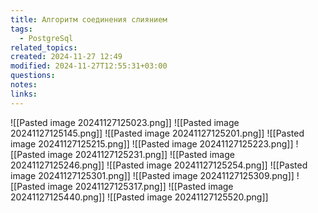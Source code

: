 ```yaml
---
title: Алгоритм соединения слиянием
tags:
  - PostgreSql
related_topics: 
created: 2024-11-27 12:49
modified: 2024-11-27T12:55:31+03:00
questions: 
notes: 
links: 
---
```


![[Pasted image 20241127125023.png]]
![[Pasted image 20241127125145.png]]
![[Pasted image 20241127125201.png]]
![[Pasted image 20241127125215.png]]
![[Pasted image 20241127125223.png]]
![[Pasted image 20241127125231.png]]
![[Pasted image 20241127125246.png]]
![[Pasted image 20241127125254.png]]
![[Pasted image 20241127125301.png]]
![[Pasted image 20241127125309.png]]
![[Pasted image 20241127125317.png]]
![[Pasted image 20241127125440.png]]
![[Pasted image 20241127125520.png]]
